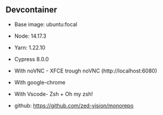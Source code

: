 ## Devcontainer

- Base image: ubuntu:focal
- Node: 14.17.3
- Yarn: 1.22.10
- Cypress 8.0.0
- With noVNC - XFCE trough noVNC (http://localhost:6080)
- With google-chrome
- With Vscode- Zsh + Oh my zsh!

- github: https://github.com/zed-vision/monorepo
